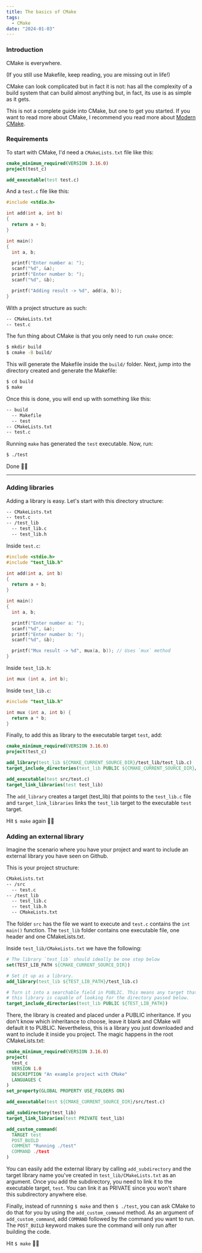```yaml
---
title: The basics of CMake
tags:
  - CMake
date: "2024-01-03"
---
```


### Introduction

CMake is everywhere.

(If you still use Makefile, keep reading, you are missing out in life!)

CMake can look complicated but in fact it is not: has all the complexity of a build system that can build almost anything but, in fact, its use is as simple as it gets.

This is not a complete guide into CMake, but one to get you started. If you want to read more about CMake, I recommend you read more about [Modern CMake](https://cliutils.gitlab.io/modern-cmake/).

### Requirements

To start with CMake, I'd need a `CMakeLists.txt` file like this:

```cmake
cmake_minimum_required(VERSION 3.16.0)
project(test_c)

add_executable(test test.c)
```

And a `test.c` file like this:

```c
#include <stdio.h>

int add(int a, int b)
{
  return a + b;
}

int main()
{
  int a, b;

  printf("Enter number a: ");
  scanf("%d", &a);
  printf("Enter number b: ");
  scanf("%d", &b);

  printf("Adding result -> %d", add(a, b));
}
```

With a project structure as such:

```md
-- CMakeLists.txt
-- test.c
```

The fun thing about CMake is that you only need to run `cmake` once:

```bash
$ mkdir build
$ cmake -B build/
```

This will generate the Makefile inside the `build/` folder.
Next, jump into the directory created and generate the Makefile:

```md
$ cd build
$ make
```

Once this is done, you will end up with something like this:

```md
-- build
  -- Makefile
  -- test
-- CMakeLists.txt
-- test.c
```

Running `make` has generated the `test` executable. Now, run:

```bash
$ ./test
```

Done 👍🏼

---

### Adding libraries

Adding a library is easy. Let's start with this directory structure:

```md
-- CMakeLists.txt
-- test.c
-- /test_lib
  -- test_lib.c
  -- test_lib.h
```

Inside `test.c`:

```c
#include <stdio.h>
#include "test_lib.h"

int add(int a, int b)
{
  return a + b;
}

int main()
{
  int a, b;

  printf("Enter number a: ");
  scanf("%d", &a);
  printf("Enter number b: ");
  scanf("%d", &b);

  printf("Mux result -> %d", mux(a, b)); // Uses `mux` method
}
```

Inside `test_lib.h`:

```c
int mux (int a, int b);
```

Inside `test_lib.c`:

```c
#include "test_lib.h"

int mux (int a, int b) {
  return a * b;
}
```

Finally, to add this as library to the executable target `test`, add:

```cmake
cmake_minimum_required(VERSION 3.16.0)
project(test_c)

add_library(test_lib ${CMAKE_CURRENT_SOURCE_DIR}/test_lib/test_lib.c)
target_include_directories(test_lib PUBLIC ${CMAKE_CURRENT_SOURCE_DIR}/test_lib)

add_executable(test src/test.c)
target_link_libraries(test test_lib)
```

The `add_library` creates a target (test_lib) that points to the `test_lib.c` file and `target_link_libraries` links the `test_lib` target to the executable `test` target.

Hit `$ make` again 👍🏼

### Adding an external library

Imagine the scenario where you have your project and want to include an external library you have seen on Github.

This is your project structure:

```md
CMakeLists.txt
-- /src
  -- test.c
-- /test_lib
  -- test_lib.c
  -- test_lib.h
  -- CMakeLists.txt
```

The folder `src` has the file we want to execute and `test.c` contains the `int main()` function.
The `test_lib` folder contains one executable file, one header and one CMakeLists.txt.

Inside `test_lib/CMakeLists.txt` we have the following:

```cmake
# The library `test_lib` should ideally be one step below
set(TEST_LIB_PATH ${CMAKE_CURRENT_SOURCE_DIR})

# Set it up as a library.
add_library(test_lib ${TEST_LIB_PATH}/test_lib.c)

# Turn it into a searchable field in PUBLIC. This means any target that includes
# this library is capable of looking for the directory passed below.
target_include_directories(test_lib PUBLIC ${TEST_LIB_PATH})
```

There, the library is created and placed under a PUBLIC inheritance. If you don't know which inheritance to choose, leave it blank and CMake will default it to PUBLIC.
Nevertheless, this is a library you just downloaded and want to include it inside you project. The magic happens in the root CMakeLists.txt:

```cmake
cmake_minimum_required(VERSION 3.16.0)
project(
  test_c
  VERSION 1.0
  DESCRIPTION "An example project with CMake"
  LANGUAGES C
)
set_property(GLOBAL PROPERTY USE_FOLDERS ON)

add_executable(test ${CMAKE_CURRENT_SOURCE_DIR}/src/test.c)

add_subdirectory(test_lib)
target_link_libraries(test PRIVATE test_lib)

add_custom_command(
  TARGET test
  POST_BUILD
  COMMENT "Running ./test"
  COMMAND ./test
)
```

You can easily add the external library by calling `add_subdirectory` and the target library name you've created in `test_lib/CMakeLists.txt` as an argument. Once you add the subdirectory, you need to link it to the executable target, `test`. You can link it as PRIVATE since you won't share this subdirectory anywhere else.

Finally, instead of runnning `$ make` and then `$ ./test`, you can ask CMake to do that for you by using the `add_custom_command` method. As an argument of `add_custom_command`, add `COMMAND` followed by the command you want to run.
The `POST_BUILD` keyword makes sure the command will only run after building the code.

Hit `$ make` 👍🏼
